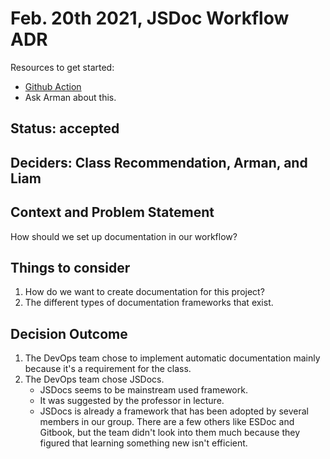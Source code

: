 # Feb. 20th 2021, JSDoc Workflow ADR

Resources to get started:

- [Github Action](https://github.com/DonaldWolfson/cse110-w21-group29/blob/jsdoc-workflow/.github/workflows/jsdoc.yml)
- Ask Arman about this.

## Status: accepted

## Deciders: Class Recommendation, Arman, and Liam

## Context and Problem Statement

How should we set up documentation in our workflow?

## Things to consider

1. How do we want to create documentation for this project?
2. The different types of documentation frameworks that exist.

## Decision Outcome

1. The DevOps team chose to implement automatic documentation mainly because it's a requirement for the class.
2. The DevOps team chose JSDocs.
    - JSDocs seems to be mainstream used framework.
    - It was suggested by the professor in lecture.
    - JSDocs is already a framework that has been adopted by several members in our group. There are a few others like ESDoc and Gitbook, but the team didn't look into them much because they figured that learning something new isn't efficient.
